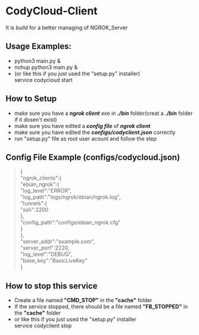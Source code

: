 # CodyCloud-Client
It is build for a better managing of NGROK_Server

## Usage Examples:
* python3 main.py &  
* nohup python3 main.py &  
* (or like this if you just used the "setup.py" installer)  
  service codycloud start  

## How to Setup
- make sure you have a ***ngrok client*** exe in ***./bin*** folder(creat a ***./bin*** folder if it dosen't exist)
- make sure you have edited a ***config file*** of ***ngrok client*** 
- make sure you have edited the ***configs/codyclient.json*** correctly
- run "setup.py" file as root user acount and follow the step

## Config File Example (configs/codycloud.json)
>{  
  "ngrok_clients":{  
    "ebian_ngrok":{  
      "log_level":"ERROR",  
      "log_path":"logs/ngrok/ebian/ngrok.log",  
      "tunnels":{  
        "ssh":2200  
      },  
      "config_path":"configs/ebian_ngrok.cfg"  
    }  
  },  
  "server_addr":"example.com",  
  "server_port":2220,  
  "log_level":"DEBUG",  
  "base_key":"BasicLiveKey"  
>}  

## How to stop this service
- Create a file named **"CMD_STOP"** in the **"cache"** folder
- If the service stopped, there should be a file named **"FB_STOPPED"** in the **"cache"** folder
- or like this if you just used the "setup.py" installer  
    service codyclient stop
